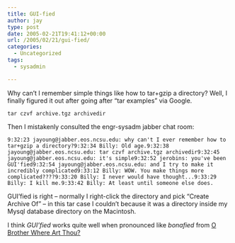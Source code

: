 ```yaml
---
title: GUI-fied
author: jay
type: post
date: 2005-02-21T19:41:12+00:00
url: /2005/02/21/gui-fied/
categories:
  - Uncategorized
tags:
  - sysadmin

---
```

Why can’t I remember simple things like how to tar+gzip a directory? Well, I finally figured it out after going after “tar examples” via Google.

<div class="highlighter-rouge">
  <pre class="highlight"><code>tar czvf archive.tgz archivedir</code></pre>
</div>

Then I mistakenly consulted the engr-sysadm jabber chat room:

<div class="highlighter-rouge">
  <pre class="highlight"><code>9:32:23 jayoung@jabber.eos.ncsu.edu: why can't I ever remember how to tar+gzip a directory?9:32:34 Billy: Old age.9:32:38 jayoung@jabber.eos.ncsu.edu: tar czvf archive.tgz archivedir9:32:45 jayoung@jabber.eos.ncsu.edu: it's simple9:32:52 jerobins: you've been GUI'fied9:32:54 jayoung@jabber.eos.ncsu.edu: and I try to make it incredibly complicated9:33:12 Billy: WOW. You make things more complicated????9:33:20 Billy: I never would have thought...9:33:29 Billy: I kill me.9:33:42 Billy: At least until someone else does.</code></pre>
</div>

GUI’fied is right &#8211; normally I right-click the directory and pick “Create Archive Of” &#8211; in this tar case I couldn’t because it was a directory inside my Mysql database directory on the Macintosh.

I think _GUI’fied_ works quite well when pronounced like _bonafied_ from [O Brother Where Art Thou?][1]

 [1]: //www.imdb.com/title/tt0190590/"